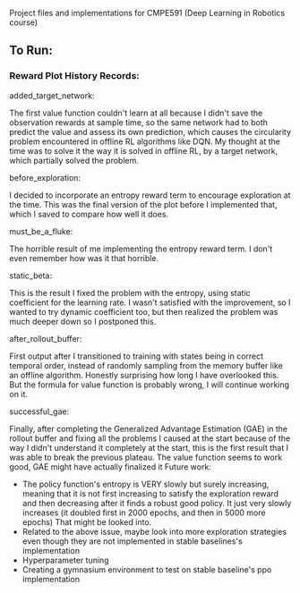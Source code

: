 Project files and implementations for CMPE591 (Deep Learning in Robotics course)

## To Run:















### Reward Plot History Records: 
added_target_network: 

The first value function couldn't learn at all because I didn't save the observation rewards at sample time, so the same network had to both predict the value and assess its own prediction, which causes the circularity problem encountered in offline RL algorithms like DQN. My thought at the time was to solve it the way it is solved in offline RL, by a target network, which partially solved the problem.


before_exploration:

I decided to incorporate an entropy reward term to encourage exploration at the time. This was the final version of the plot before I implemented that, which I saved to compare how well it does.


must_be_a_fluke:

The horrible result of me implementing the entropy reward term. I don't even remember how was it that horrible.


static_beta:

This is the result I fixed the problem with the entropy, using static coefficient for the learning rate. I wasn't satisfied with the improvement, so I wanted to try dynamic coefficient too, but then realized the problem was much deeper down so I postponed this.


after_rollout_buffer:

First output after I transitioned to training with states being in correct temporal order, instead of randomly sampling from the memory buffer like an offline algorithm. Honestly surprising how long I have overlooked this. But the formula for value function is probably wrong, I will continue working on it.


successful_gae:

Finally, after completing the Generalized Advantage Estimation (GAE) in the rollout buffer and fixing all the problems I caused at the start because of the way I didn't understand it completely at the start, this is the first result that I was able to break the previous plateau.
The value function seems to work good, GAE might have actually finalized it
Future work: 
- The policy function's entropy is VERY slowly but surely increasing, meaning that it is not first increasing to satisfy the exploration reward and then decreasing after it finds a robust good policy. It just very slowly increases (it doubled first in 2000 epochs, and then in 5000 more epochs) That might be looked into.
- Related to the above issue, maybe look into more exploration strategies even though they are not implemented in stable baselines's implementation
- Hyperparameter tuning
- Creating a gymnasium environment to test on stable baseline's ppo implementation 
